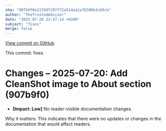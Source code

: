 ```yaml
---
sha: "907b9f0e21769f297f72a514aa1a78308b3c69cb"
author: "TheTrustedAdvisor"
date: "2025-07-20 23:47:14 +0200"
subject: "fixes"
merge: false
---
```


[View commit on GitHub](https://github.com/TheTrustedAdvisor/FabricAdoptionFramework/commit/907b9f0e21769f297f72a514aa1a78308b3c69cb)

This commit: fixes

# Changes – 2025-07-20: Add CleanShot image to About section (907b9f0)

- **[Impact: Low]** No reader-visible documentation changes.

Why it matters: This indicates that there were no updates or changes in the documentation that would affect readers.
